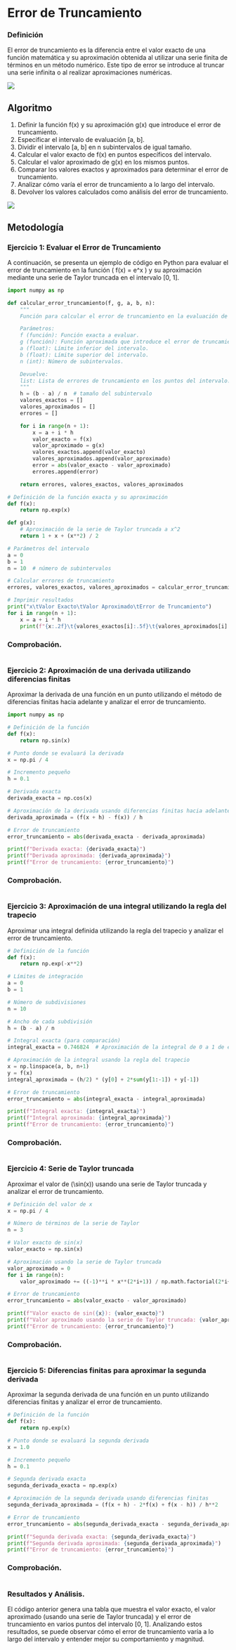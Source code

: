 # Error de Truncamiento

### Definición
El error de truncamiento es la diferencia entre el valor exacto de una función matemática y su aproximación obtenida al utilizar una serie finita de términos en un método numérico. Este tipo de error se introduce al truncar una serie infinita o al realizar aproximaciones numéricas.

![](https://github.com/Mexta46/Metodos_Numericos_Tema4/blob/main/Imagenes/Imagenes_tema1/truncamiento.jpeg)

## Algoritmo
1. Definir la función f(x) y su aproximación g(x) que introduce el error de truncamiento.
2. Especificar el intervalo de evaluación [a, b].
3. Dividir el intervalo [a, b] en n subintervalos de igual tamaño.
4. Calcular el valor exacto de f(x) en puntos específicos del intervalo.
5. Calcular el valor aproximado de g(x) en los mismos puntos.
6. Comparar los valores exactos y aproximados para determinar el error de truncamiento.
7. Analizar cómo varía el error de truncamiento a lo largo del intervalo.
8. Devolver los valores calculados como análisis del error de truncamiento.

![](https://github.com/Mexta46/Metodos_Numericos_Tema4/blob/main/Imagenes/Imagenes_tema1/truncamientof.png)

## Metodología

### Ejercicio 1: Evaluar el Error de Truncamiento
A continuación, se presenta un ejemplo de código en Python para evaluar el error de truncamiento en la función \( f(x) = e^x \) y su aproximación mediante una serie de Taylor truncada en el intervalo [0, 1].

```python
import numpy as np

def calcular_error_truncamiento(f, g, a, b, n):
    """
    Función para calcular el error de truncamiento en la evaluación de una función f(x) y su aproximación g(x) en el intervalo [a, b].

    Parámetros:
    f (función): Función exacta a evaluar.
    g (función): Función aproximada que introduce el error de truncamiento.
    a (float): Límite inferior del intervalo.
    b (float): Límite superior del intervalo.
    n (int): Número de subintervalos.

    Devuelve:
    list: Lista de errores de truncamiento en los puntos del intervalo.
    """
    h = (b - a) / n  # tamaño del subintervalo
    valores_exactos = []
    valores_aproximados = []
    errores = []

    for i in range(n + 1):
        x = a + i * h
        valor_exacto = f(x)
        valor_aproximado = g(x)
        valores_exactos.append(valor_exacto)
        valores_aproximados.append(valor_aproximado)
        error = abs(valor_exacto - valor_aproximado)
        errores.append(error)

    return errores, valores_exactos, valores_aproximados

# Definición de la función exacta y su aproximación
def f(x):
    return np.exp(x)

def g(x):
    # Aproximación de la serie de Taylor truncada a x^2
    return 1 + x + (x**2) / 2

# Parámetros del intervalo
a = 0
b = 1
n = 10  # número de subintervalos

# Calcular errores de truncamiento
errores, valores_exactos, valores_aproximados = calcular_error_truncamiento(f, g, a, b, n)

# Imprimir resultados
print("x\tValor Exacto\tValor Aproximado\tError de Truncamiento")
for i in range(n + 1):
    x = a + i * h
    print(f"{x:.2f}\t{valores_exactos[i]:.5f}\t{valores_aproximados[i]:.5f}\t{errores[i]:.5f}")
```
### Comprobación.
![]()
### Ejercicio 2: Aproximación de una derivada utilizando diferencias finitas
Aproximar la derivada de una función en un punto utilizando el método de diferencias finitas hacia adelante y analizar el error de truncamiento.

```python
import numpy as np

# Definición de la función
def f(x):
    return np.sin(x)

# Punto donde se evaluará la derivada
x = np.pi / 4

# Incremento pequeño
h = 0.1

# Derivada exacta
derivada_exacta = np.cos(x)

# Aproximación de la derivada usando diferencias finitas hacia adelante
derivada_aproximada = (f(x + h) - f(x)) / h

# Error de truncamiento
error_truncamiento = abs(derivada_exacta - derivada_aproximada)

print(f"Derivada exacta: {derivada_exacta}")
print(f"Derivada aproximada: {derivada_aproximada}")
print(f"Error de truncamiento: {error_truncamiento}")
```
### Comprobación.
![]()
### Ejercicio 3: Aproximación de una integral utilizando la regla del trapecio
Aproximar una integral definida utilizando la regla del trapecio y analizar el error de truncamiento.

```python
# Definición de la función
def f(x):
    return np.exp(-x**2)

# Límites de integración
a = 0
b = 1

# Número de subdivisiones
n = 10

# Ancho de cada subdivisión
h = (b - a) / n

# Integral exacta (para comparación)
integral_exacta = 0.746824  # Aproximación de la integral de 0 a 1 de exp(-x^2) dx

# Aproximación de la integral usando la regla del trapecio
x = np.linspace(a, b, n+1)
y = f(x)
integral_aproximada = (h/2) * (y[0] + 2*sum(y[1:-1]) + y[-1])

# Error de truncamiento
error_truncamiento = abs(integral_exacta - integral_aproximada)

print(f"Integral exacta: {integral_exacta}")
print(f"Integral aproximada: {integral_aproximada}")
print(f"Error de truncamiento: {error_truncamiento}")
```
### Comprobación.
![]()
### Ejercicio 4: Serie de Taylor truncada
Aproximar el valor de \(\sin(x)\) usando una serie de Taylor truncada y analizar el error de truncamiento.

```python
# Definición del valor de x
x = np.pi / 4

# Número de términos de la serie de Taylor
n = 3

# Valor exacto de sin(x)
valor_exacto = np.sin(x)

# Aproximación usando la serie de Taylor truncada
valor_aproximado = 0
for i in range(n):
    valor_aproximado += ((-1)**i * x**(2*i+1)) / np.math.factorial(2*i+1)

# Error de truncamiento
error_truncamiento = abs(valor_exacto - valor_aproximado)

print(f"Valor exacto de sin({x}): {valor_exacto}")
print(f"Valor aproximado usando la serie de Taylor truncada: {valor_aproximado}")
print(f"Error de truncamiento: {error_truncamiento}")
```
### Comprobación.
![]()
### Ejercicio 5: Diferencias finitas para aproximar la segunda derivada
Aproximar la segunda derivada de una función en un punto utilizando diferencias finitas y analizar el error de truncamiento.

```python
# Definición de la función
def f(x):
    return np.exp(x)

# Punto donde se evaluará la segunda derivada
x = 1.0

# Incremento pequeño
h = 0.1

# Segunda derivada exacta
segunda_derivada_exacta = np.exp(x)

# Aproximación de la segunda derivada usando diferencias finitas
segunda_derivada_aproximada = (f(x + h) - 2*f(x) + f(x - h)) / h**2

# Error de truncamiento
error_truncamiento = abs(segunda_derivada_exacta - segunda_derivada_aproximada)

print(f"Segunda derivada exacta: {segunda_derivada_exacta}")
print(f"Segunda derivada aproximada: {segunda_derivada_aproximada}")
print(f"Error de truncamiento: {error_truncamiento}")
```
### Comprobación.
![]()

### Resultados y Análisis.
El código anterior genera una tabla que muestra el valor exacto, el valor aproximado (usando una serie de Taylor truncada) y el error de truncamiento en varios puntos del intervalo [0, 1]. Analizando estos resultados, se puede observar cómo el error de truncamiento varía a lo largo del intervalo y entender mejor su comportamiento y magnitud.
